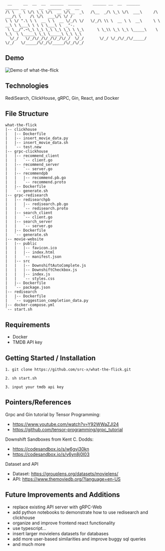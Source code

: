 ```
 __     __  __  __  ______  ______     ______ __  __  ______       ______ __      __  ______  __  __    
/\ \  _ \ \/\ \_\ \/\  __ \/\__  _\   /\__  _/\ \_\ \/\  ___\     /\  ___/\ \    /\ \/\  ___\/\ \/ /    
\ \ \/ ".\ \ \  __ \ \  __ \/_/\ \/   \/_/\ \\ \  __ \ \  __\     \ \  __\ \ \___\ \ \ \ \___\ \  _"-.  
 \ \__/".~\_\ \_\ \_\ \_\ \_\ \ \_\      \ \_\\ \_\ \_\ \_____\    \ \_\  \ \_____\ \_\ \_____\ \_\ \_\ 
  \/_/   \/_/\/_/\/_/\/_/\/_/  \/_/       \/_/ \/_/\/_/\/_____/     \/_/   \/_____/\/_/\/_____/\/_/\/_/ 
```

## Demo
![Demo of what-the-flick](./demo.gif)

## Technologies
RediSearch, ClickHouse, gRPC, Gin, React, and Docker

## File Structure
```
what-the-flick
|-- clickhouse
|   |-- Dockerfile
|   |-- insert_movie_data.py
|   |-- insert_movie_data.sh
|   `-- test.new
|-- grpc-clickhouse
|   |-- recommend_client
|   |   `-- client.go
|   |-- recommend_server
|   |   `-- server.go
|   |-- recommendpb
|   |   |-- recommend.pb.go
|   |   `-- recommend.proto
|   |-- Dockerfile
|   `-- generate.sh
|-- grpc-redisearch
|   |-- redisearchpb
|   |   |-- redisearch.pb.go
|   |   `-- redisearch.proto
|   |-- search_client
|   |   `-- client.go
|   |-- search_server
|   |   `-- server.go
|   |-- Dockerfile
|   `-- generate.sh
|-- movie-website
|   |-- public
|   |   |-- favicon.ico
|   |   |-- index.html
|   |   `-- manifest.json
|   |-- src
|   |   |-- DownshiftAutoComplete.js
|   |   |-- DownshiftCheckbox.js
|   |   |-- index.js
|   |   `-- styles.css
|   |-- Dockerfile
|   `-- package.json
|-- redisearch
|   |-- Dockerfile
|   `-- suggestion_completion_data.py
|-- docker-compose.yml
`-- start.sh
```

## Requirements
* Docker
* TMDB API key

## Getting Started / Installation
```
1. git clone https://github.com/src-x/what-the-flick.git
```
```
2. sh start.sh
```
```
3. input your tmdb api key
```

## Pointers/References

Grpc and Gin tutorial by Tensor Programming:
* https://www.youtube.com/watch?v=Y92WWaZJl24
* https://github.com/tensor-programming/grpc_tutorial

Downshift Sandboxes from Kent C. Dodds:
* https://codesandbox.io/s/w6gyj30kn
* https://codesandbox.io/s/v6yn8j0l03

Dataset and API

* Dataset: https://grouplens.org/datasets/movielens/
* API: https://www.themoviedb.org/?language=en-US

## Future Improvements and Additions

* replace existing API server with gRPC-Web
* add python notebooks to demonstrate how to use redisearch and clickhouse
* organize and improve frontend react functionality 
* use typescript...
* insert larger movielens datasets for databases
* add more user-based similarities and improve buggy sql queries
* and much more